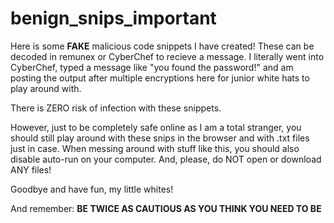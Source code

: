 # benign_snips_important
Here is some **FAKE** malicious code snippets I have created! These can be decoded in remunex or CyberChef to recieve a message. 
I literally went into CyberChef, typed a message like "you found the password!" and am posting the output after multiple encryptions here for junior white hats to play around with.

There is ZERO risk of infection with these snippets.

However, just to be completely safe online as I am a total stranger, you should still play around with these snips in the browser and with .txt files just in case.
When messing around with stuff like this, you should also disable auto-run on your computer. And, please, do NOT open or download ANY files!


Goodbye and have fun, my little whites!

And remember:
**BE TWICE AS CAUTIOUS AS YOU THINK YOU NEED TO BE**
